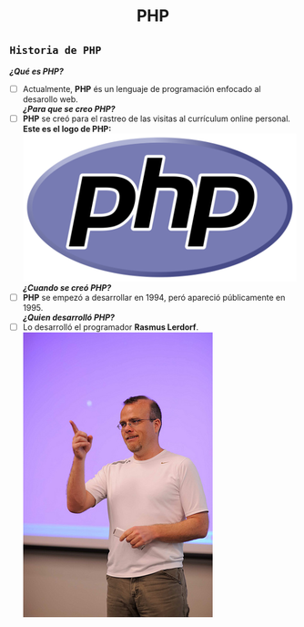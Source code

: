 <center> <h1>PHP</h1> </center>

## `Historia de PHP`   
**_¿Qué es PHP?_**  
- [ ] Actualmente, **PHP** és un lenguaje de programación enfocado al desarollo web.   
**_¿Para que se creo PHP?_**  
- [ ] **PHP** se creó para el rastreo de las visitas al currículum online personal.   
**Este es el logo de PHP:**  
![PHP-Logo](https://github.com/OscarLopez25032004/SMX2-M8UF1A1-HistoriaWeb-1995-1996-PHP-OscarL/blob/main/PHP-logo.svg.png "PHP-Logo")  
**_¿Cuando se creó PHP?_**  
- [ ] **PHP** se empezó a desarrollar en 1994, peró apareció públicamente en 1995.   
**_¿Quien desarrolló PHP?_**  
- [ ] Lo desarrolló el programador **Rasmus Lerdorf**.   
![Rasmus Lerdorf](https://github.com/OscarLopez25032004/SMX2-M8UF1A1-HistoriaWeb-1995-1996-PHP-OscarL/blob/main/2326296360_426b2d3726.jpg "Rasmus Lerdorf")

